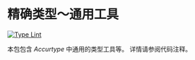 # 精确类型～通用工具

[![Type Lint](https://github.com/accurtype/accurtype/actions/workflows/lint.yaml/badge.svg)](https://github.com/accurtype/accurtype/actions/workflows/lint.yaml)

本包包含 _Accurtype_ 中通用的类型工具等。
详情请参阅代码注释。
